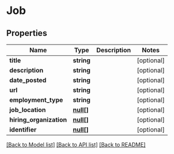 # Job

## Properties
Name | Type | Description | Notes
------------ | ------------- | ------------- | -------------
**title** | **string** |  | [optional] 
**description** | **string** |  | [optional] 
**date_posted** | **string** |  | [optional] 
**url** | **string** |  | [optional] 
**employment_type** | **string** |  | [optional] 
**job_location** | [**null[]**](.md) |  | [optional] 
**hiring_organization** | [**null[]**](.md) |  | [optional] 
**identifier** | [**null[]**](.md) |  | [optional] 

[[Back to Model list]](../README.md#documentation-for-models) [[Back to API list]](../README.md#documentation-for-api-endpoints) [[Back to README]](../README.md)


